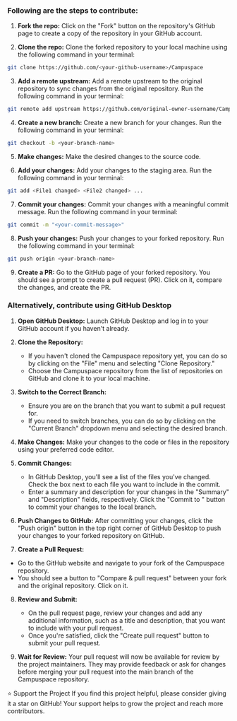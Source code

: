 ### Following are the steps to contribute:

1. **Fork the repo:**
   Click on the "Fork" button on the repository's GitHub page to create a copy of the repository in your GitHub account.

2. **Clone the repo:**
   Clone the forked repository to your local machine using the following command in your terminal:

```bash
git clone https://github.com/<your-github-username>/Campuspace
```

3. **Add a remote upstream:**
   Add a remote upstream to the original repository to sync changes from the original repository. Run the following command in your terminal:

```bash
git remote add upstream https://github.com/original-owner-username/Campuspace
```

4. **Create a new branch:**
   Create a new branch for your changes. Run the following command in your terminal:

```bash
git checkout -b <your-branch-name>
```

5. **Make changes:**
   Make the desired changes to the source code.

6. **Add your changes:**
   Add your changes to the staging area. Run the following command in your terminal:

```bash
git add <File1 changed> <File2 changed> ...
```

7. **Commit your changes:**
   Commit your changes with a meaningful commit message. Run the following command in your terminal:

```bash
git commit -m "<your-commit-message>"
```

8. **Push your changes:**
   Push your changes to your forked repository. Run the following command in your terminal:

```bash
git push origin <your-branch-name>
```

9. **Create a PR:**
    Go to the GitHub page of your forked repository. You should see a prompt to create a pull request (PR). Click on it, compare the changes, and create the PR.

### Alternatively, contribute using GitHub Desktop

1. **Open GitHub Desktop:**
   Launch GitHub Desktop and log in to your GitHub account if you haven't already.

2. **Clone the Repository:**
   - If you haven't cloned the Campuspace repository yet, you can do so by clicking on the "File" menu and selecting "Clone Repository."
   - Choose the Campuspace repository from the list of repositories on GitHub and clone it to your local machine.

3. **Switch to the Correct Branch:**
   - Ensure you are on the branch that you want to submit a pull request for.
   - If you need to switch branches, you can do so by clicking on the "Current Branch" dropdown menu and selecting the desired branch.

4. **Make Changes:**
   Make your changes to the code or files in the repository using your preferred code editor.

5. **Commit Changes:**
   - In GitHub Desktop, you'll see a list of the files you've changed. Check the box next to each file you want to include in the commit.
   - Enter a summary and description for your changes in the "Summary" and "Description" fields, respectively. Click the "Commit to <branch-name>" button to commit your changes to the local branch.

6. **Push Changes to GitHub:**
   After committing your changes, click the "Push origin" button in the top right corner of GitHub Desktop to push your changes to your forked repository on GitHub.

7. **Create a Pull Request:**
  - Go to the GitHub website and navigate to your fork of the Campuspace repository.
  - You should see a button to "Compare & pull request" between your fork and the original repository. Click on it.

8. **Review and Submit:**
   - On the pull request page, review your changes and add any additional information, such as a title and description, that you want to include with your pull request.
   - Once you're satisfied, click the "Create pull request" button to submit your pull request.

9. **Wait for Review:**
    Your pull request will now be available for review by the project maintainers. They may provide feedback or ask for changes before merging your pull request into the main branch of the Campuspace repository.

⭐️ Support the Project
If you find this project helpful, please consider giving it a star on GitHub! Your support helps to grow the project and reach more contributors.
